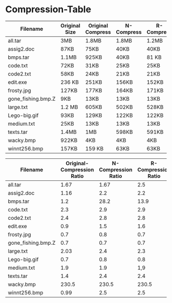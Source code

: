 # Compression-Table
Filename|Original Size|Original Compress| N-Compress | R-Compress | Mac-Compress
---------|--------|---------------- |------------|------------|------------
all.tar | 3MB|1.8MB |1.8MB| 1.2MB| 969KB
assig2.doc | 87KB|75KB | 40KB |40KB |23kB
bmps.tar | 1.1MB| 925KB  | 40KB | 81 KB | 64KB
code.txt | 72KB | 31KB| 25KB | 25KB | 15KB
code2.txt | 58KB| 24KB | 21KB| 21KB | 14KB
edit.exe | 236 KB| 251KB | 156KB | 152KB | 127KB
frosty.jpg | 127KB| 177KB | 164KB | 171KB | 127KB
gone_fishing.bmp.Z | 9KB| 13KB | 13KB | 13KB | 9KB
large.txt | 1.2 MB| 605KB | 502KB | 528KB | 493KB
Lego-big.gif | 93KB | 129KB | 122KB | 122KB | 93KB
medium.txt | 25KB| 13KB | 13KB | 13KB | 11KB
texts.tar | 1.4MB | 1MB| 598KB | 591KB| 534KB
wacky.bmp | 922KB| 4KB | 4KB | 4KB | 3KB
winnt256.bmp | 157KB | 159 KB| 63KB | 63KB | 50KB



Filename|Original-Compression Ratio| N-Compression Ratio | R-Compression Ratio | Mac-Compression Ratio
--------|---------------- |------------|------------|------------
all.tar| 1.67 |1.67| 2.5| 3.2
assig2.doc| 1.16 | 2.2 |2.2 | 3.8
bmps.tar| 1.2 | 28.2 | 13.9 | 17.6
code.txt |2.3| 2.9 | 2.9 | 4.8
code2.txt| 2.4 | 2.8| 2.8 | 4.1
edit.exe| 0.9 | 1.5 | 1.6 | 1.9
frosty.jpg| 0.7 | 0.8 | 0.7 | 1
gone_fishing.bmp.Z| 0.7 | 0.7 | 0.7 | 1
large.txt | 2.03 | 2.4 | 2.3 | 2.49
Lego-big.gif | 0.7 | 0.8 | 0.8 | 1
medium.txt | 1.9 | 1.9 | 1,9 | 2.3
texts.tar | 1.4| 2.4 | 2.4| 2.7
wacky.bmp | 230.5 | 230.5 | 230.5 | 307.3
winnt256.bmp|  0.99| 2.5 | 2.5 | 3.14





